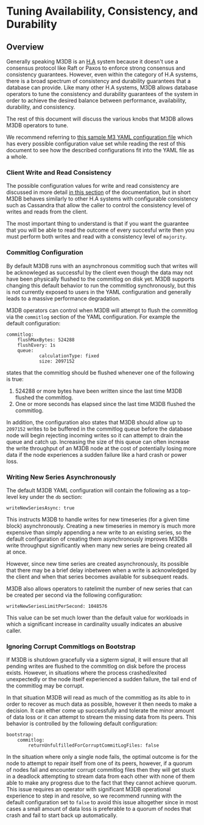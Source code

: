 # Tuning Availability, Consistency, and Durability

## Overview

Generally speaking M3DB is an [H.A](https://en.wikipedia.org/wiki/High_availability) system because it doesn't use a consensus protocol like Raft or Paxos to enforce strong consensus and consistency guarantees. However, even within the category of H.A systems, there is a broad spectrum of consistency and durability guarantees that a database can provide. Like many other H.A systems, M3DB allows database operators to tune the consistency and durability guarantees of the system in order to achieve the desired balance between performance, availability, durability, and consistency.

The rest of this document will discuss the various knobs that M3DB allows M3DB operators to tune.

We recommend referring to [this sample M3 YAML configuration file](https://github.com/m3db/m3/blob/master/src/dbnode/config/m3dbnode-all-config.yml) which has every possible configuration value set while reading the rest of this document to see how the described configurations fit into the YAML file as a whole.

### Client Write and Read Consistency

The possible configuration values for write and read consistency are discussed in more detail [in this section](../m3db/architecture/consistencylevels.md) of the documentation, but in short M3DB behaves similarly to other H.A systems with configurable consistency such as Cassandra that allow the caller to control the consistency level of writes and reads from the client.

The most important thing to understand is that if you want the guarantee that you will be able to read the outcome of every succesful write then you must perform both writes and read with a consistency level of `majority`.

### Commitlog Configuration

By default M3DB runs with an asynchronous commitlog such that writes will be acknowleged as successful by the client even though the data may not have been physically flushed to the commitlog on disk yet. M3DB supports changing this default behavior to run the commitlog synchronously, but this is not currently exposed to users in the YAML configuration and generally leads to a massive performance degradation.

M3DB operators can control when M3DB will attempt to flush the commitlog via the `commitlog` section of the YAML configuration. For example the default configuration:

```
commitlog:
	flushMaxBytes: 524288
	flushEvery: 1s
	queue:
			calculationType: fixed
			size: 2097152
```

states that the commitlog should be flushed whenever one of the following is true:

1. 524288 or more bytes have been written since the last time M3DB flushed the commitlog.
2. One or more seconds has elapsed since the last time M3DB flushed the commitlog.

In addition, the configuration also states that M3DB should allow up to `2097152` writes to be buffered in the commitlog queue before the database node will begin rejecting incoming writes so it can attempt to drain the queue and catch up. Increasing the size of this queue can often increase the write throughput of an M3DB node at the cost of potentially losing more data if the node experiences a sudden failure like a hard crash or power loss.

### Writing New Series Asynchronously

The default M3DB YAML configuration will contain the following as a top-level key under the `db` section:

```
writeNewSeriesAsync: true
```

This instructs M3DB to handle writes for new timeseries (for a given time block) asynchronously. Creating a new timeseries in memory is much more expensive than simply appending a new write to an existing series, so the default configuration of creating them asynchronously improves M3DBs write throughput significantly when many new series are being created all at once.

However, since new time series are created asynchronously, its possible that there may be a brief delay inbetween when a write is acknowledged by the client and when that series becomes available for subsequent reads.

M3DB also allows operators to ratelimit the number of new series that can be created per second via the following configuration:

```
writeNewSeriesLimitPerSecond: 1048576
```

This value can be set much lower than the default value for workloads in which a significant increase in cardinality usually indicates an abusive caller.

### Ignoring Corrupt Commitlogs on Bootstrap

If M3DB is shutdown gracefully via a sigterm signal, it will ensure that all pending writes are flushed to the commitlog on disk before the process exists. However, in situations where the process crashed/exited unexpectedly or the node itself experienced a sudden failure, the tail end of the commitlog may be corrupt.

In that situation M3DB will read as much of the commitlog as its able to in order to recover as much data as possible, however it then needs to make a decision. It can either come up successfully and tolerate the minor amount of data loss or it can attempt to stream the missing data from its peers. This behavior is controlled by the following default configuration:

```
bootstrap:
	commitlog:
		returnUnfulfilledForCorruptCommitLogFiles: false
```

In the situation where only a single node fails, the optimal outcome is for the node to attempt to repair itself from one of its peers, however, if a quorum of nodes fail and encounter corrupt commitlog files then they will get stuck in a deadlock attempting to stream data from each other with none of them able to make any progress due to the fact that they cannot achieve quorum. This issue requires an operator with significant M3DB operational experience to step in and resolve, so we recommend running with the default configuration set to `false` to avoid this issue altogether since in most cases a small amount of data loss is preferable to a quorum of nodes that crash and fail to start back up automatically.
